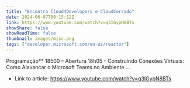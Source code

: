 ```yaml
---
title: "Encontro Cloud4Developers e CloudCerrado"
date: 2024-06-07T00:15:12Z
link: https://www.youtube.com/watch?v=q3IGypN8BTs
showShare: false
showReadTime: false
thumbnail: images/misc.png
tags: ["developer.microsoft.com/en-us/reactor"]
---
```

Programação** 18500 – Abertura 18h05 - Construindo Conexões Virtuais: Como Alavancar o Microsoft Teams no Ambiente ...

- Link to article: https://www.youtube.com/watch?v=q3IGypN8BTs